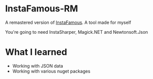 # InstaFamous-RM

A remastered version of [InstaFamous](https://github.com/Uccino/InstaFamous). A tool made for myself

You're going to need InstaSharper, Magick.NET and Newtonsoft.Json

# What I learned

* Working with JSON data
* Working with various nuget packages